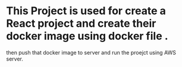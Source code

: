 # This Project is used for create a React project and create their docker image using docker file .
then push that docker image to server and run the proejct using AWS server.
